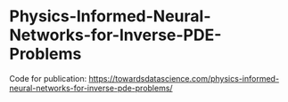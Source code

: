 # Physics-Informed-Neural-Networks-for-Inverse-PDE-Problems
Code for publication: https://towardsdatascience.com/physics-informed-neural-networks-for-inverse-pde-problems/
